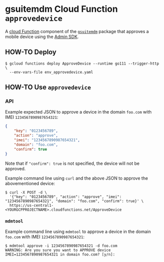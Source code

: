 # gsuitemdm Cloud Function `approvedevice` #

A [cloud Function](https://cloud.google.com/functions/) component of the [`gsuitemdm`](https://github.com/rickt/gsuitemdm) package that approves a mobile device using the [Admin SDK](https://developers.google.com/admin-sdk).

## HOW-TO Deploy ##
```
$ gcloud functions deploy ApproveDevice --runtime go111 --trigger-http \
  --env-vars-file env_approvedevice.yaml
```

## HOW-TO Use `approvedevice` ##

### API ###
Example expected JSON to approve a device in the domain `foo.com` with IMEI `1234567890987654321`:
```json
{
	"key": "0123456789",
	"action": "approve",
	"imei": "1234567890987654321",
	"domain": "foo.com",
	"confirm": true
}
```

Note that if `"confirm": true` is not specified, the device will not be approved. 

Example command line using `curl` and the above JSON to approve the abovementioned device:

```
$ curl -X POST -d \
  '{"key": "0123456789", "action": "approve", "imei": "1234567890987654321", "domain": "foo.com", "confirm": true}' \
  https://us-central1-<YOURGCPPROJECTNAME>.cloudfunctions.net/ApproveDevice
```

### `mdmtool` ##
Example command line using `mdmtool` to approve a device in the domain `foo.com` with IMEI `1234567890987654321`:
```
$ mdmtool approve -i 1234567890987654321 -d foo.com
WARNING: Are you sure you want to APPROVE device IMEI=1234567890987654321 in domain foo.com? [y/n]: 
```
